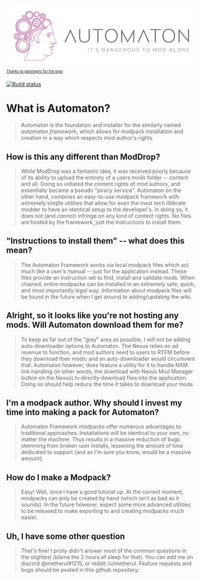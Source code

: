 ![Automaton Logo](content/automaton_logo.png)
<sub><sup>[Thanks to gatonegro for the logo](http://gatonegro.co/)</sup></sub>

[![Build status](https://ci.appveyor.com/api/projects/status/f7ryudgygy9r9ptw/branch/rewrite?svg=true)](https://ci.appveyor.com/project/metherul/automaton/branch/rewrite)

# What is Automaton?
> Automaton is the foundation and installer for the similarly  named _automaton framework_, which allows for modpack installation and creation in a way which respects mod author's rights. 

## How is this any different than ModDrop?
> While ModDrop was a fantastic idea, it was received poorly because of its ability to upload the entirety of a users mods folder -- content and all. Doing so violated the content rights of mod authors, and essentially became a pseudo "piracy service".
> Automaton on the other hand, combines an easy-to-use modpack framework with extremely simple utilities that allow for even the most tech illiterate modder to have an identical setup to the developer's. In doing so, it does not (and _cannot_) infringe on any kind of content rights. No files are hosted by the framework, just the instructions to install them. 

## "Instructions to install them" -- what does this mean?
> The Automaton Framework works via local modpack files which act much like a user's manual -- just for the application instead. These files provide an instruction set to find, install and validate mods. When chained, entire modpacks can be installed in an extremely safe, quick, and most importantly _legal_ way. Information about modpack files will be found in the future when I get around to adding/updating the wiki.

## Alright, so it looks like you're not hosting any mods. Will Automaton download them for me?
> To keep as far out of the "grey" area as possible, I will not be adding auto-downloader options to Automaton. The Nexus relies on ad revenue to function, and mod authors need to users to RTFM before they download their mods; and an auto-downloader would circumvent that.
> Automaton however, does feature a utility for it to handle NXM link handling (in other words, the download with Nexus Mod Manager button on the Nexus) to directly download files into the application. Doing so should help reduce the time it takes to download your mods. 

## I'm a modpack author. Why should I invest my time into making a pack for Automaton?
> Automaton Framework modpacks offer numerous advantages to traditional approaches.
> Installations will be identical to your own, no matter the machine. Thus results in a massive reduction of bugs stemming from broken user installs, lessening the amount of time dedicated to support (and as I'm sure you know, would be a massive amount).

## How do I make a Modpack?
> Easy! Well, once I have a good tutorial up. At the current moment, modpacks can only be created by hand (which isn't as bad as it sounds). In the future however, expect some more advanced utilities to be released to make exporting to and creating modpacks much easier.

## Uh, I have some other question
> That's fine! I prolly didn't answer most of the common questions in the slightest (blame the 2 hours of sleep for that). You can add me on discord @metherul#1215, or reddit /u/metherul.
> Feature requests and bugs should be posted in this github repository.